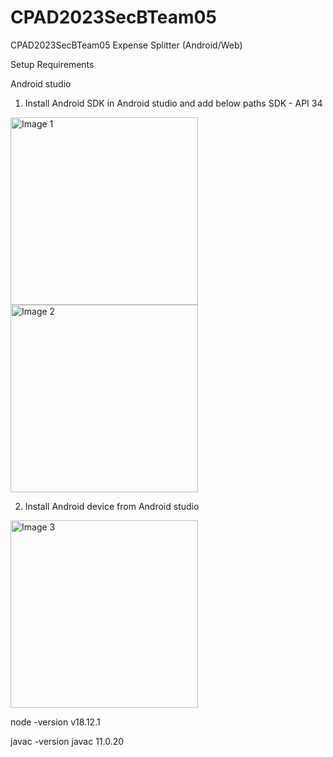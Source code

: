 # CPAD2023SecBTeam05
CPAD2023SecBTeam05
Expense Splitter (Android/Web)


Setup Requirements

Android studio

1) Install Android SDK in Android studio and add below paths
SDK - API 34
<img src="https://github.com/CPAD2023/CPAD2023SecBTeam05/assets/51479725/1552f536-11c7-4b4a-b99a-34a63a88c109" alt="Image 1" width="300"/>
<br>

<img src="https://github.com/CPAD2023/CPAD2023SecBTeam05/assets/51479725/e8ccbf00-2fd7-4861-926e-ee38fd91785b" alt="Image 2" width="300"/>


2) Install Android device from Android studio
<img src="https://github.com/CPAD2023/CPAD2023SecBTeam05/assets/51479725/1a083a64-72bc-4e7d-a81c-35ef57c3e339" alt="Image 3" width="300"/>


node -version
v18.12.1

javac -version
javac 11.0.20
